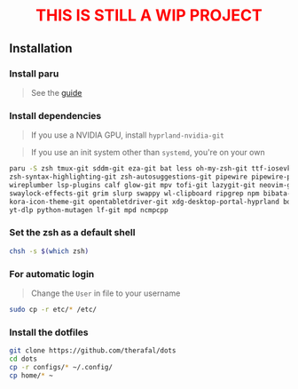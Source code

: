 <div align="center">
    <h1 style="color: red;">THIS IS STILL A WIP PROJECT</h1>
</div>

## Installation

### Install paru

> See the [guide](https://github.com/Morganamilo/paru#installation)

### Install dependencies

> If you use a NVIDIA GPU, install `hyprland-nvidia-git`

> If you use an init system other than `systemd`, you're on your own

```sh
paru -S zsh tmux-git sddm-git eza-git bat less oh-my-zsh-git ttf-iosevka-nerd ttf-uzura-font \
zsh-syntax-highlighting-git zsh-autosuggestions-git pipewire pipewire-pulse pipewire-alsa inter-font \
wireplumber lsp-plugins calf glow-git mpv tofi-git lazygit-git neovim-git dunst-git pipewire-jack \
swaylock-effects-git grim slurp swappy wl-clipboard ripgrep npm bibata-cursor-theme hyprland-git \
kora-icon-theme-git opentabletdriver-git xdg-desktop-portal-hyprland bottom cava-git kitty neofetch \
yt-dlp python-mutagen lf-git mpd ncmpcpp 
```

### Set the zsh as a default shell

```sh
chsh -s $(which zsh)
```

### For automatic login

> Change the `User` in file to your username

```sh
sudo cp -r etc/* /etc/
```

### Install the dotfiles

```sh
git clone https://github.com/therafal/dots
cd dots
cp -r configs/* ~/.config/
cp home/* ~
```
